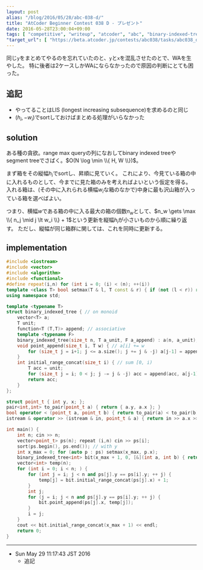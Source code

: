 ```yaml
---
layout: post
alias: "/blog/2016/05/28/abc-038-d/"
title: "AtCoder Beginner Contest 038 D - プレゼント"
date: 2016-05-28T23:00:04+09:00
tags: [ "competitive", "writeup", "atcoder", "abc", "binary-indexed-tree", "range-max-query", "greedy" ]
"target_url": [ "https://beta.atcoder.jp/contests/abc038/tasks/abc038_d" ]
---
```


同じ`y`をまとめてやるのを忘れていたのと、`y`と`x`を混乱させたのとで、WAを生やした。
特に後者は$2$ケースしかWAにならなかったので原因の判断にとても困った。

## 追記

-   やってることはLIS (longest increasing subsequence)を求めるのと同じ
-   $(h_i, - w_i)$でsortしておけばまとめる処理がいらなかった

## solution

ある種の貪欲。range max queryの列になおしてbinary indexed treeやsegment treeでさばく。$O(N \log \min \\{ H, W \\})$。

まず箱をその縦幅$h_i$でsortし、昇順に見ていく。
これにより、今見ている箱の中に入れるものとして、今までに見た箱のみを考えればよいという仮定を得る。
入れる箱は、(その中に入れられる横幅$w_i$な箱のなかで)中身に最も沢山箱が入っている箱を選べばよい。

つまり、横幅$w$である箱の中に入る最大の箱の個数$n_w$として、$n_w \gets \max \\{ n_j \mid j \lt w_i \\} + 1$という更新を縦幅$h_i$が小さいものから順に繰り返す。
ただし、縦幅が同じ箱群に関しては、これを同時に更新する。

## implementation

``` c++
#include <iostream>
#include <vector>
#include <algorithm>
#include <functional>
#define repeat(i,n) for (int i = 0; (i) < (n); ++(i))
template <class T> bool setmax(T & l, T const & r) { if (not (l < r)) return false; l = r; return true; }
using namespace std;

template <typename T>
struct binary_indexed_tree { // on monoid
    vector<T> a;
    T unit;
    function<T (T,T)> append; // associative
    template <typename F>
    binary_indexed_tree(size_t n, T a_unit, F a_append) : a(n, a_unit), unit(a_unit), append(a_append) {}
    void point_append(size_t i, T w) { // a[i] += w
        for (size_t j = i+1; j <= a.size(); j += j & -j) a[j-1] = append(a[j-1], w);
    }
    int initial_range_concat(size_t i) { // sum [0, i)
        T acc = unit;
        for (size_t j = i; 0 < j; j -= j & -j) acc = append(acc, a[j-1]);
        return acc;
    }
};

struct point_t { int y, x; };
pair<int,int> to_pair(point_t a) { return { a.y, a.x }; }
bool operator < (point_t a, point_t b) { return to_pair(a) < to_pair(b); }
istream & operator >> (istream & in, point_t & a) { return in >> a.x >> a.y; }

int main() {
    int n; cin >> n;
    vector<point_t> ps(n); repeat (i,n) cin >> ps[i];
    sort(ps.begin(), ps.end()); // with y
    int x_max = 0; for (auto p : ps) setmax(x_max, p.x);
    binary_indexed_tree<int> bit(x_max + 1, 0, [&](int a, int b) { return max(a, b); });
    vector<int> temp(n);
    for (int i = 0; i < n; ) {
        for (int j = i; j < n and ps[j].y == ps[i].y; ++ j) {
            temp[j] = bit.initial_range_concat(ps[j].x) + 1;
        }
        int j;
        for (j = i; j < n and ps[j].y == ps[i].y; ++ j) {
            bit.point_append(ps[j].x, temp[j]);
        }
        i = j;
    }
    cout << bit.initial_range_concat(x_max + 1) << endl;
    return 0;
}
```

---

-   Sun May 29 11:17:43 JST 2016
    -   追記
